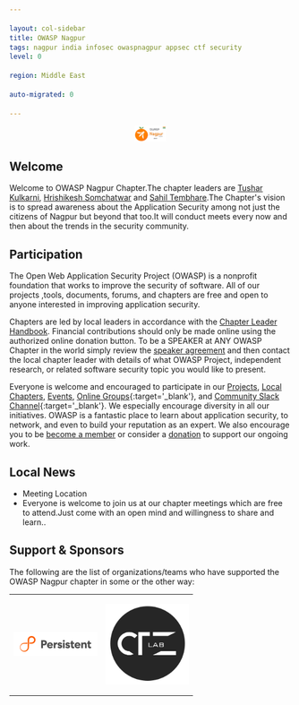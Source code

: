 ```yaml
---

layout: col-sidebar
title: OWASP Nagpur
tags: nagpur india infosec owaspnagpur appsec ctf security
level: 0

region: Middle East

auto-migrated: 0

---
```


<center><a href="https://groups.google.com/a/owasp.org/forum/embed/?place=forum/nagpur-chapter"><img src="assets/images/OWASP_Nagpur_BannerF.png" style="width:4em; height:2em" alt="OWASP Nagpur"/></a></center>



## Welcome
Welcome to OWASP Nagpur Chapter.The chapter leaders are <a href="mailto:tushar.kulkarni@owasp.org">Tushar Kulkarni</a>, <a href="mailto:hrishikesh.somchatwar@owasp.org">Hrishikesh Somchatwar</a> and <a href="mailto:sahil.tembhare@owasp.org">Sahil Tembhare</a>.The Chapter's vision is to spread awareness about the Application Security among not just the citizens of Nagpur but beyond that too.It will conduct meets every now and then about the trends in the security community.

## Participation
The Open Web Application Security Project (OWASP) is a nonprofit foundation that works to improve the security of software. All of our projects ,tools, documents, forums, and chapters are free and open to anyone interested in improving application security. 

Chapters are led by local leaders in accordance with the [Chapter Leader Handbook](/www-policy/rules-of-procedure/chapter-handbook). Financial contributions should only be made online using the authorized online donation button. To be a SPEAKER at ANY OWASP Chapter in the world simply review the [speaker agreement](/www-policy/speaker-agreement) and then contact the local chapter leader with details of what OWASP Project, independent research, or related software security topic you would like to present.

Everyone is welcome and encouraged to participate in our [Projects](/projects), [Local Chapters](/chapters), [Events](/events), [Online Groups](https://groups.google.com/a/owasp.com/){:target='_blank'}, and [Community Slack Channel](https://owasp.slack.com/){:target='_blank'}. We especially encourage diversity in all our initiatives. OWASP is a fantastic place to learn about application security, to network, and even to build your reputation as an expert. We also encourage you to be [become a member](/membership) or consider a [donation](/donate) to support our ongoing work.

## Local News
- Meeting Location
- Everyone is welcome to join us at our chapter meetings which are free to attend.Just come with an open mind and willingness to share and learn..


Support & Sponsors
----------------
The following are the list of organizations/teams who have supported the OWASP Nagpur chapter in some or the other way:

<table cellpadding="15" cellspacing="0">
<tr>
<td height="150" width="150" >

<a href="https://www.persistent.com/"><img src="assets/images/persistent_logo.png" alt="Persistent Systems"/></a>

</td>

<td height="150" width="150" >

<a href="https://www.ctzlab.com"><img src="assets/images/ctzlab_logo.png" alt="CTZ Lab"/></a>

</td>
</tr>
</table>



